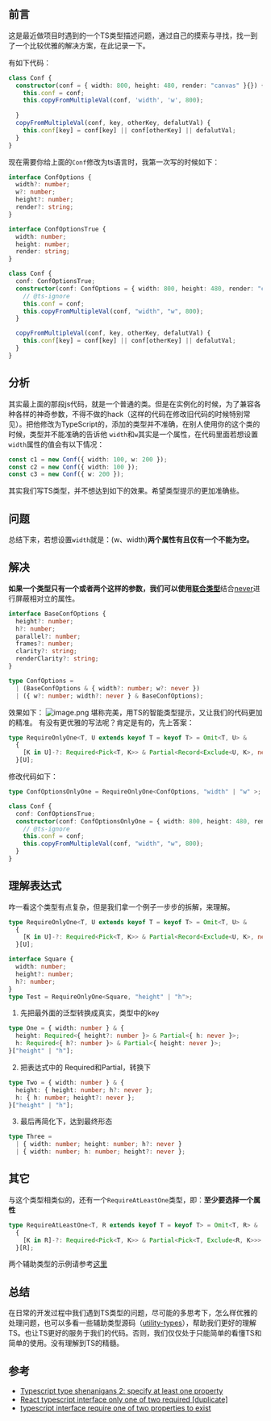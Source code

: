 ## 前言
这是最近做项目时遇到的一个TS类型描述问题，通过自己的摸索与寻找，找一到了一个比较优雅的解决方案，在此记录一下。
​

有如下代码：
```typescript
class Conf {
  constructor(conf = { width: 800, height: 480, render: "canvas" }{}) {
    this.conf = conf;
    this.copyFromMultipleVal(conf, 'width', 'w', 800);
 
  }
  copyFromMultipleVal(conf, key, otherKey, defalutVal) {
    this.conf[key] = conf[key] || conf[otherKey] || defalutVal;
  }
}
```
现在需要你给上面的`Conf`修改为ts语言时，我第一次写的时候如下：
```typescript
interface ConfOptions {
  width?: number;
  w?: number;
  height?: number;
  render?: string;
}

interface ConfOptionsTrue {
  width: number;
  height: number;
  render: string;
}

class Conf {
  conf: ConfOptionsTrue;
  constructor(conf: ConfOptions = { width: 800, height: 480, render: "canvas" }) {
    // @ts-ignore
    this.conf = conf;
    this.copyFromMultipleVal(conf, "width", "w", 800);
  }

  copyFromMultipleVal(conf, key, otherKey, defalutVal) {
    this.conf[key] = conf[key] || conf[otherKey] || defalutVal;
  }
}
```
## 分析
其实最上面的那段js代码，就是一个普通的类。但是在实例化的时候，为了兼容各种各样的神奇参数，不得不做的hack（这样的代码在修改旧代码的时候特别常见）。把他修改为TypeScript的，添加的类型并不准确，在别人使用你的这个类的时候，类型并不能准确的告诉他 `width`和`w`其实是一个属性，在代码里面若想设置`width`属性的值会有以下情况：
```typescript
const c1 = new Conf({ width: 100, w: 200 });
const c2 = new Conf({ width: 100 });
const c3 = new Conf({ w: 200 });
```
其实我们写TS类型，并不想达到如下的效果。希望类型提示的更加准确些。
## 问题
总结下来，若想设置`width`就是：(w、width)**两个属性有且仅有一个不能为空。**
## 解决
**如果一个类型只有一个或者两个这样的参数，我们可以使用**[**联合类型**](https://www.typescriptlang.org/docs/handbook/2/everyday-types.html#union-types)结合[never](https://jkchao.github.io/typescript-book-chinese/typings/neverType.html)进行屏蔽相对立的属性。
```typescript
interface BaseConfOptions {
  height?: number;
  h?: number;
  parallel?: number;
  frames?: number;
  clarity?: string;
  renderClarity?: string;
}

type ConfOptions =
  | (BaseConfOptions & { width?: number; w?: never })
  | ({ w?: number; width?: never } & BaseConfOptions);
```
效果如下：
![image.png](https://cdn.nlark.com/yuque/0/2021/png/718520/1639663955178-fe114e4a-6d69-4f1f-91cd-4dd5f3a006e2.png#clientId=u875c454c-a4b1-4&from=paste&height=154&id=u934d9d58&margin=%5Bobject%20Object%5D&name=image.png&originHeight=308&originWidth=988&originalType=binary&ratio=1&size=57729&status=done&style=none&taskId=u01e11aa9-5357-481e-bc06-c42058549f6&width=494)
堪称完美，用TS的智能类型提示，又让我们的代码更加的精准。
有没有更优雅的写法呢？肯定是有的，先上答案：
```typescript
type RequireOnlyOne<T, U extends keyof T = keyof T> = Omit<T, U> &
  {
    [K in U]-?: Required<Pick<T, K>> & Partial<Record<Exclude<U, K>, never>>;
  }[U];
```
修改代码如下：
```typescript
type ConfOptionsOnlyOne = RequireOnlyOne<ConfOptions, "width" | "w" >;

class Conf {
  conf: ConfOptionsTrue;
  constructor(conf: ConfOptionsOnlyOne = { width: 800, height: 480, render: "canvas" }) {
    // @ts-ignore
    this.conf = conf;
    this.copyFromMultipleVal(conf, "width", "w", 800);
  }
}
```
## 理解表达式
咋一看这个类型有点复杂，但是我们拿一个例子一步步的拆解，来理解。
```typescript
type RequireOnlyOne<T, U extends keyof T = keyof T> = Omit<T, U> &
  {
    [K in U]-?: Required<Pick<T, K>> & Partial<Record<Exclude<U, K>, never>>;
  }[U];

interface Square {
  width: number;
  height?: number;
  h?: number;
}
type Test = RequireOnlyOne<Square, "height" | "h">;
```

1. 先把最外面的泛型转换成真实，类型中的key
```typescript
type One = { width: number } & {
  height: Required<{ height?: number }> & Partial<{ h: never }>;
  h: Required<{ h?: number }> & Partial<{ height: never }>;
}["height" | "h"];
```

2. 把表达式中的 Required和Partial，转换下
```typescript
type Two = { width: number } & {
  height: { height: number; h?: never };
  h: { h: number; height?: never };
}["height" | "h"];
```

3. 最后再简化下，达到最终形态
```typescript
type Three =
  | { width: number; height: number; h?: never }
  | { width: number; h: number; height?: never };
```
## 其它
与这个类型相类似的，还有一个`RequireAtLeastOne`类型，即：**至少要选择一个属性**
```typescript
type RequireAtLeastOne<T, R extends keyof T = keyof T> = Omit<T, R> &
  {
    [K in R]-?: Required<Pick<T, K>> & Partial<Pick<T, Exclude<R, K>>>;
  }[R];
```
两个辅助类型的示例请参考[这里](https://www.typescriptlang.org/play?#code/C4TwDgpgBAShCOBXAlgJwgeQHYBsTYgB4AVAGigFUoIAPYCLAEwGcoBrCEAewDMpioAXnade-AHxCoGALbJgJchUkAyALAAoKFADem7doDaAaSjIslALoBaAPwAuWAhTpGhAArIAxm0VRj4qpQ7gCGqMDIITiEcF5cqG4AojReOIiMRBTkAeRYEABuEKiBANz6UAC+hhSWZRqa5vSoPCFe0ADCXFg8GGARXax6WlAA7siMwAAWDlBYiDIARkV12iMzc4vL5ZMQyADmk8Dr80uoK1DoTEUzzMCo5nt1FZqaAPSvZlhNLW1QAEIhZgQTrdXr9LCDN4fbQ7faHY6bM5QgzTRwbU51d4GS4ZVA3O4PTHQi4MXHXRy3e5YR7I571DRY0CQKAgnp9ZADITI7QAHygAAoAUDWWCORCoCpdKNxlMERjRusCkVKgBKblQPn8nQKtEnZbSiao2ZK1CVCX-QHArps8HMFV1TRMjrW0UDbB4AhSOBINCYXD4PKEEXsgbkABEY0NYY1UAj0fEDo0jSKP2doJDEOIqEQ0CGqxlk11iPOsIOwCLGPKOKKFIJ1POhho9kpD0sjhCWBATxeGlSgNYrN05Ti3UcwdtWZz5xHlMQXmA8X5I54Y5dGeY7oD0GE2sjU0cAA4AAxH8ilw6OAAsx-I1dQjjDXg7+UB0YqKqHw20WIAAsBmNY+xYPEEDlNoUzIMwAB0y5SMu5zgZMkEwVwYAgAAYqgXAyAAsogOARGAOAQAAalES7WuGe6TGGVG0VAx5Hva5R0sOqEYVhuH4YRxFkTgFGjk4cQJIQLbUuQHYgOI5AcCAtZUns5BcFMRTGJw8kPOQGQtGkwB8RWRQfnmBgQdBy6GLJlhwdaFmcFZPJ8uZyk7KgakgPZfLaVEiB6VE5x0qxvYDMAUBeAAjFIeQjCy1paga+5QGFJ7kCMjgAEwnu+dQziFXhpZFEDRaycXUY4SVHqq2XBaFADMBVFbFu7pSelWaDloWXvVMXdPyzH0ligiDUNw0jaNY3jRNk1TdNM2zXN83zT2TpOD66AAILAAAMhAgLAAQfgwNQdCkqwsliAIwhnXwxCSMIsjyAdqjlMZRimOYsA2DM3ouBAbieD4fgBEEoThJE0T-b4ZBQMkqTpEQMDZIECYsYYMC1D2ybNK00AAMpIGEublKVsx6kiwznkcBlkzCcpbBogXLdtu2esI32+htTO3PteOIAT5AAOSTPzMaC7sZb8+IPbteWUCc3teRSC98WFgxmiBdLaWOHLLOfgYyuHqQYFQCrACchtfsbYsXolR5q0AA)
## 总结
在日常的开发过程中我们遇到TS类型的问题，尽可能的多思考下，怎么样优雅的处理问题，也可以多看一些辅助类型源码（[utility-types](https://github.com/piotrwitek/utility-types)），帮助我们更好的理解TS。也让TS更好的服务于我们的代码。否则，我们仅仅处于只能简单的看懂TS和简单的使用。没有理解到TS的精髓。
## 参考

- [Typescript type shenanigans 2: specify at least one property](https://realfiction.net/2019/02/03/typescript-type-shenanigans-2-specify-at-least-one-property)
- [React typescript interface only one of two required [duplicate]](https://pretagteam.com/question/react-typescript-interface-only-one-of-two-required-duplicate)
- [typescript interface require one of two properties to exist](https://stackoverflow.com/questions/40510611/typescript-interface-require-one-of-two-properties-to-exist/49725198#49725198)
